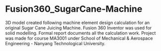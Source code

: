 # Fusion360_SugarCane-Machine
3D model created following machine element design calculation for an original Sugar Cane Juicing Machine. Fusion 360 Inventor was used for solid modelling. Formal report documents all the calculation work. Project was made for course MA3001 under School of Mechanical &amp; Aerospace Engineering - Nanyang Technological University.
